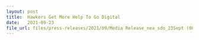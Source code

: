 ```yaml
---
layout: post
title:  Hawkers Get More Help To Go Digital 
date:   2021-09-23
file_url: files/press-releases/2021/09/Media Release_nea_sdo_23Sept (003).pdf
---
```


